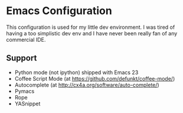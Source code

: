 # Emacs Configuration

This configuration is used for my little dev environment. I was
tired of having a too simplistic dev env and I have never been
really fan of any commercial IDE.

## Support

* Python mode (not ipython) shipped with Emacs 23
* Coffee Script Mode (at https://github.com/defunkt/coffee-mode/)
* Autocomplete (at http://cx4a.org/software/auto-complete/)
* Pymacs
* Rope
* YASnippet
